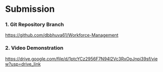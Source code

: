# Submission


### 1. Git Repository Branch
https://github.com/dbbhuva61/Workforce-Management


### 2. Video Demonstration

https://drive.google.com/file/d/1ptcYCz2956F7N94l2Vc3RxOpJnpi39sf/view?usp=drive_link
